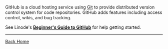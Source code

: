 GitHub is a cloud hosting service using [Git](https://git-scm.com/) to provide distributed version control system for code repositories. GitHub adds features including access control, wikis, and bug tracking.
 
See Linode's **[Beginner's Guide to GitHub](https://www.linode.com/docs/guides/a-beginners-guide-to-github/)** for help getting started.

---
[Back Home](./README.md)
